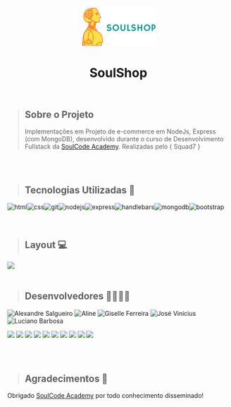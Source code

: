 <p align="center">
<img  src="https://github.com/giselle-ferreira/soulshop-squad7/blob/main/public/img/logo.png" width="170"/>
</p>

<h1 align="center">SoulShop</h1>

<br>

> ## Sobre o Projeto
> Implementações em Projeto de e-commerce em NodeJs, Express (com MongoDB), desenvolvido durante o curso de Desenvolvimento Fullstack da [SoulCode Academy](https://soulcodeacademy.org/). Realizadas pelo { Squad7 }

<br>
<br>

> ## Tecnologias Utilizadas 🧰

<p><img align="left" alt="html" src="https://img.shields.io/badge/HTML5-E34F26?style=for-the-badge&logo=html5&logoColor=white" /></p>
<p><img align="left" alt="css" src="https://img.shields.io/badge/CSS3-1572B6?style=for-the-badge&logo=css3&logoColor=white" /></p>
<p><img align="left" alt="git" src="https://img.shields.io/badge/Git-F05032?style=for-the-badge&logo=git&logoColor=white" /></p>
<p><img align="left" alt="nodejs" src="https://img.shields.io/badge/Node.js-339933?style=for-the-badge&logo=nodedotjs&logoColor=white" /></p>
<p><img align="left" alt="express" src="https://img.shields.io/badge/Express.js-000000?style=for-the-badge&logo=express&logoColor=white" /></p>
<p><img align="left" alt="handlebars" src="https://img.shields.io/badge/Handlebars.js-f0772b?style=for-the-badge&logo=handlebarsdotjs&logoColor=black" /></p>
<p><img align="left" alt="mongodb" src="https://img.shields.io/badge/MongoDB-4EA94B?style=for-the-badge&logo=mongodb&logoColor=white" /></p>
<p><img align="left" alt="bootstrap" src="https://img.shields.io/badge/Bootstrap-563D7C?style=for-the-badge&logo=bootstrap&logoColor=white" /></p>  

<br> 
<br>
<br>


> ## Layout 💻

<img src="#" />

<br>
<br>

> ## Desenvolvedores 🦸‍♀️🦸‍♂️

<p align="left">
<img src="https://i.postimg.cc/26M1wK98/Whats-App-Image-2022-02-13-at-16-11-48.jpg" width="138" title="Alexandre Salgueiro"/>
<img src="https://i.postimg.cc/q7mhtR8K/Whats-App-Image-2022-02-13-at-16-11-48-1.jpg" width="138" title="Aline"/>
<img src="https://i.postimg.cc/05KMQ9r6/Whats-App-Image-2022-02-13-at-16-09-26.jpg" width="138" title="Giselle Ferreira"/>
<img src="https://i.postimg.cc/PJDPFQ0b/Whats-App-Image-2022-02-13-at-16-11-48-2.jpg" width="138" title="José Vinícius"/>
<img src="https://i.postimg.cc/zfDHXWR5/Whats-App-Image-2022-02-13-at-16-11-49.jpg" width="138" title="Luciano Barbosa"/>
</p>  

<p align="left">
<a href="https://github.com/alesalg" ><img src="https://img.shields.io/badge/-Github-lightgrey" height="26" ></a>
<a href="https://www.linkedin.com/in/alesalg" ><img src="https://img.shields.io/badge/-Linkedin-blue" height="26" ></a>   
<a href="https://github.com/aline-rosa" ><img src="https://img.shields.io/badge/-Github-lightgrey" height="26" ></a>
<a href="https://github.com/aline-rosa-dev" ><img src="https://img.shields.io/badge/-Linkedin-blue" height="26" ></a>  
<a href="https://github.com/giselle-ferreira" ><img src="https://img.shields.io/badge/-Github-lightgrey" height="26" ></a> 
<a href="https://www.linkedin.com/in/giselleferreiras/" ><img src="https://img.shields.io/badge/-Linkedin-blue" height="26" ></a>  
<a href="https://github.com/euviniciusdev" ><img src="https://img.shields.io/badge/-Github-lightgrey" height="26" ></a>
<a href="https://www.linkedin.com/in/josevinicius-ti" ><img src="https://img.shields.io/badge/-Linkedin-blue" height="26" ></a>   
<a align="left" href="https://github.com/Lucianocbarbosa" ><img src="https://img.shields.io/badge/-Github-lightgrey" height="26" ></a>
<a align="left" href="https://www.linkedin.com/in/lucianocbarbosa/" ><img src="https://img.shields.io/badge/-Linkedin-blue" height="26" ></a>
</p>  


<br>
<br>

> ## Agradecimentos 💙

Obrigado [SoulCode Academy](https://soulcodeacademy.org) por todo conhecimento disseminado!

